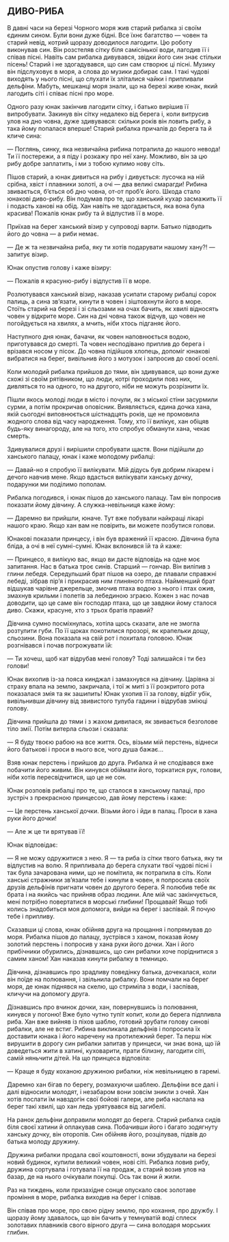 ## ДИВО-РИБА

В давні часи на березі Чорного моря жив старий рибалка зі своїм єдиним сином. Були вони дуже бідні. Все їхнє багатство — човен та старий невід, котрий щоразу доводилося лагодити. Цю роботу виконував син. Він розстеляв сітку біля самісінької води, лагодив її і співав пісні. Навіть сам рибалка дивувався, звідки його син знає стільки пісень! Старий і не здогадувався, що син сам створює ці пісні. Музику він підслуховує в моря, а слова до музики добирає сам. І такі чудові виходять у нього пісні, що слухати їх зліталися чайки і припливали дельфіни. Мабуть, мешканці моря знали, що на березі живе юнак, який лагодить сіті і співає пісні про море.

Одного разу юнак закінчив лагодити сітку, і батько вирішив її випробувати. Закинув він сітку недалеко від берега і, коли витрусив улов на дно човна, дуже здивувався: скільки років він ловить рибу, а така йому попалася вперше! Старий рибалка причалів до берега та й кличе сина:

— Поглянь, синку, яка незвичайна рибина потрапила до нашого невода! Ти її постережи, а я піду і розкажу про неї хану. Можливо, він за цю рибу добре заплатить, і ми з тобою купимо нову сіть.

Пішов старий, а юнак дивиться на рибу і дивується: лусочка на ній срібна, хвіст і плавники золоті, а очі — два великі смарагди! Рибина звивається, б’ється об дно човна, от-от проб’є його. Шкода стало юнакові диво-рибу. Він подумав про те, що ханський кухар засмажить її і подасть ханові на обід. Хан навіть не здогадається, яка вона була красива! Пожалів юнак рибу та й відпустив її в море.

Приїхав на берег ханський візир у супроводі варти. Батько підводить його до човна — а риби немає.

— Де ж та незвичайна риба, яку ти хотів подарувати нашому хану?! — запитує візир.

Юнак опустив голову і каже візиру:

— Пожалів я красуню-рибу і відпустив її в море.

Розлютувався ханський візир, наказав усипати старому рибалці сорок палиць, а сина зв’язати, кинути в човен і зіштовхнути його в море. Стоїть старий на березі і зі сльозами на очах бачить, як хвилі відносять човен у відкрите море. Син на дні човна також відчув, що човен не погойдується на хвилях, а мчить, ніби хтось підганяє його.

Наступного дня юнак, бачачи, як човен наповнюється водою, приготувався до смерті. Та човен несподівано приплив до берега і врізався носом у пісок. До човна підійшов хлопець, допоміг юнакові вибратися на берег, вивільнив його з мотузок і запросив до своєї оселі.

Коли молодий рибалка прийшов до тями, він здивувався, що вони дуже схожі зі своїм рятівником, що люди, котрі проходили повз них, дивляться то на одного, то на другого, ніби не можуть розрізнити їх.

Пішли якось молоді люди в місто і почули, як з міської стіни засурмили сурми, а потім прокричав оповісник. Виявляється, єдина дочка хана, якій сьогодні виповнюється шістнадцять років, ще не промовила жодного слова від часу народження. Тому, хто її вилікує, хан обіцяв будь-яку винагороду, але на того, хто спробує обманути хана, чекає смерть.

Здивувалися друзі і вирішили спробувати щастя. Вони підійшли до ханського палацу, юнак і каже молодому рибалці:

— Давай-но я спробую її вилікувати. Мій дідусь був добрим лікарем і дечого навчив мене. Якщо вдасться вилікувати ханську дочку, подарунки ми поділимо пополам.

Рибалка погодився, і юнак пішов до ханського палацу. Там він попросив показати йому дівчину. А служка-невільниця каже йому:

— Даремно ви прийшли, юначе. Тут вже побували найкращі лікарі нашого краю. Якщо хан вам не повірить, ви можете позбутися голови.

Юнакові показали принцесу, і він був вражений її красою. Дівчина була бліда, а очі в неї сумні-сумні. Юнак вклонився їй та й каже:

— Принцесо, я вилікую вас, якщо ви дасте відповідь на одне моє запитання. Нас в батька троє синів. Старший — гончар. Він виліпив з глини лебедя. Середульший брат пішов на озеро, де плавали справжні лебеді, зібрав пір’я і прикрасив ним глиняного птаха. Найменший брат відшукав чарівне джерельце, змочив птаха водою з нього і птах ожив, змахнув крильми і полетів за лебединою зграєю. Кожен з нас почав доводити, що це саме він господар птаха, що це завдяки йому сталося диво. Скажи, красуне, хто з трьох братів правий?

Дівчина сумно посміхнулась, хотіла щось сказати, але не змогла розтулити губи. По її щоках покотилися прозорі, як крапельки дощу, сльозини. Вона показала на свій рот і похитала головою. Юнак розгнівався і почав погрожувати їй:

— Ти хочеш, щоб кат відрубав мені голову? Тоді залишайся і ти без голови!

Юнак вихопив із-за пояса кинджал і замахнувся на дівчину. Царівна зі страху впала на землю, закричала, і тої ж миті з її розкритого рота показалася змія та як зашипить! Юнак ухопив її за голову, відбіг убік, вивільнивши дівчину від звивистого тулуба гадини і відрубав зміюці голову.

Дівчина прийшла до тями і з жахом дивилася, як звивається безголове тіло змії. Потім витерла сльози і сказала:

— Я буду твоєю рабою на все життя. Ось, візьми мій перстень, віднеси його батькові і проси в нього все, чого душа бажає...

Взяв юнак перстень і прийшов до друга. Рибалка й не сподівався вже побачити його живим. Він кинувся обіймати його, торкатися рук, голови, ніби хотів пересвідчитися, що це не сон.

Юнак розповів рибалці про те, що сталося в ханському палаці, про зустріч з прекрасною принцесою, дав йому перстень і каже:

— Це перстень ханської дочки. Візьми його і йди в палац. Проси в хана руки його дочки!

— Але ж це ти врятував її!

Юнак відповідає:

— Я не можу одружитися з нею. Я — та риба із сітки твого батька, яку ти відпустив на волю. Я припливала до берега слухати твої чудові пісні і так була зачарована ними, що не помітила, як потрапила в сіть. Коли ханські стражники зв’язали тебе і кинули в човен, я попросила своїх друзів дельфінів пригнати човен до другого берега. Я полюбив тебе як брата і на якийсь час прийняв образ людини. Але мій час закінчується, мені потрібно повертатися в морські глибини! Прощавай! Якщо тобі колись знадобиться моя допомога, вийди на берег і заспівай. Я почую тебе і припливу.

Сказавши ці слова, юнак обійняв друга на прощання і попрямував до моря. Рибалка пішов до палацу, зустрівся з ханом, показав йому золотий перстень і попросив у хана руки його дочки. Хан і його прибічники обурились, дізнавшись, що син рибалки хоче поріднитися з самим ханом! Хан наказав кинути рибалку в темницю.

Дівчина, дізнавшись про зрадливу поведінку батька, дочекалася, коли він поїде на полювання, і звільнила рибалку. Вони помчали на берег моря, де юнак піднявся на скелю, що стриміла з води, і заспівав, кличучи на допомогу друга.

Дізнавшись про вчинок дочки, хан, повернувшись із полювання, кинувся у погоню! Вже було чутно тупіт копит, коли до берега підпливла риба. Хан вже вийняв із піхов шаблю, готовий зрубати голову синові рибалки, але не встиг. Рибина викликала дельфінів і попросила їх доставити юнака і його наречену на протилежний берег. Та перш ніж вирушити в дорогу син рибалки запитав у принцеси, чи знає вона, що їй доведеться жити в хатині, куховарити, прати білизну, лагодити сіті, самій няньчити дітей. На що принцеса відповіла:

— Краще я буду коханою дружиною рибалки, ніж невільницею в гаремі.

Даремно хан бігав по берегу, розмахуючи шаблею. Дельфіни все далі і далі відносили молодят, і незабаром вони зовсім зникли з очей. Хан хотів послати їм навздогін свої бойові галери, але риба наслала на берег такі хвилі, що хан ледь урятувався від загибелі.

На ранок дельфіни доправили молодят до берега. Старий рибалка сидів біля своєї хатини й оплакував сина. Побачивши його і багато зодягнуту ханську дочку, він оторопів. Син обійняв його, розцілував, підвів до батька молоду дружину.

Дружина рибалки продала свої коштовності, вони збудували на березі новий будинок, купили великий човен, нові сіті. Рибалка ловив рибу, дружина сортувала і готувала її на продаж, а старий возив улов на базар, де на нього очікували покупці. Ось так вони й жили.

Раз на тиждень, коли призахідне сонце опускало своє золотаве проміння в море, рибалка виходив на берег і співав.

Він співав про море, про свою рідну землю, про кохання, про дружбу. І щоразу йому здавалось, що він бачить у темнуватій воді сплеск золотавих плавників свого вірного друга — сина володаря морських глибин.
